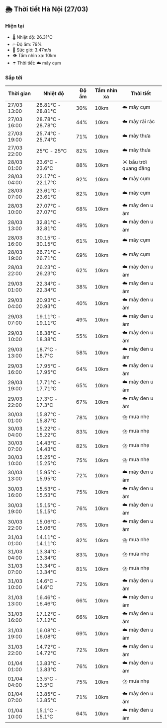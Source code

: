 ## 🌦️ Thời tiết Hà Nội (27/03)

### Hiện tại

- 🌡️ Nhiệt độ: 26.31℃
- 💦 Độ ẩm: 79%
- 💨 Sức gió: 3.47m/s
- 👁️ Tầm nhìn xa: 10km
- ☂️ Thời tiết: ☁️ mây cụm

### Sắp tới

| Thời gian | Nhiệt độ | Độ ẩm | Tầm nhìn xa | Thời tiết |
| --- | --- | --- | --- | --- |
| 27/03 13:00 | 28.81℃ - 28.81℃ | 30% | 10km | ☁️ mây cụm |
| 27/03 16:00 | 28.78℃ - 28.78℃ | 44% | 10km | ☁️ mây rải rác |
| 27/03 19:00 | 25.74℃ - 25.74℃ | 71% | 10km | ☁️ mây thưa |
| 27/03 22:00 | 25℃ - 25℃ | 82% | 10km | ☁️ mây thưa |
| 28/03 01:00 | 23.6℃ - 23.6℃ | 88% | 10km | ☀️ bầu trời quang đãng |
| 28/03 04:00 | 22.17℃ - 22.17℃ | 92% | 10km | ☁️ mây cụm |
| 28/03 07:00 | 23.61℃ - 23.61℃ | 82% | 10km | ☁️ mây cụm |
| 28/03 10:00 | 27.07℃ - 27.07℃ | 68% | 10km | ☁️ mây đen u ám |
| 28/03 13:00 | 32.81℃ - 32.81℃ | 49% | 10km | ☁️ mây đen u ám |
| 28/03 16:00 | 30.15℃ - 30.15℃ | 61% | 10km | ☁️ mây cụm |
| 28/03 19:00 | 26.71℃ - 26.71℃ | 69% | 10km | ☁️ mây cụm |
| 28/03 22:00 | 26.23℃ - 26.23℃ | 62% | 10km | ☁️ mây đen u ám |
| 29/03 01:00 | 22.34℃ - 22.34℃ | 38% | 10km | ☁️ mây đen u ám |
| 29/03 04:00 | 20.93℃ - 20.93℃ | 40% | 10km | ☁️ mây đen u ám |
| 29/03 07:00 | 19.11℃ - 19.11℃ | 49% | 10km | ☁️ mây đen u ám |
| 29/03 10:00 | 18.38℃ - 18.38℃ | 55% | 10km | ☁️ mây đen u ám |
| 29/03 13:00 | 18.7℃ - 18.7℃ | 58% | 10km | ☁️ mây đen u ám |
| 29/03 16:00 | 17.95℃ - 17.95℃ | 64% | 10km | ☁️ mây đen u ám |
| 29/03 19:00 | 17.71℃ - 17.71℃ | 65% | 10km | ☁️ mây đen u ám |
| 29/03 22:00 | 17.3℃ - 17.3℃ | 67% | 10km | ☁️ mây đen u ám |
| 30/03 01:00 | 15.87℃ - 15.87℃ | 78% | 10km | ⛈️ mưa nhẹ |
| 30/03 04:00 | 15.22℃ - 15.22℃ | 83% | 10km | ⛈️ mưa nhẹ |
| 30/03 07:00 | 14.43℃ - 14.43℃ | 82% | 10km | ⛈️ mưa nhẹ |
| 30/03 10:00 | 15.25℃ - 15.25℃ | 75% | 10km | ⛈️ mưa nhẹ |
| 30/03 13:00 | 15.95℃ - 15.95℃ | 72% | 10km | ☁️ mây đen u ám |
| 30/03 16:00 | 15.53℃ - 15.53℃ | 75% | 10km | ☁️ mây đen u ám |
| 30/03 19:00 | 15.15℃ - 15.15℃ | 76% | 10km | ☁️ mây đen u ám |
| 30/03 22:00 | 15.06℃ - 15.06℃ | 76% | 10km | ☁️ mây đen u ám |
| 31/03 01:00 | 14.11℃ - 14.11℃ | 82% | 10km | ⛈️ mưa nhẹ |
| 31/03 04:00 | 13.34℃ - 13.34℃ | 83% | 10km | ⛈️ mưa nhẹ |
| 31/03 07:00 | 13.34℃ - 13.34℃ | 81% | 10km | ⛈️ mưa nhẹ |
| 31/03 10:00 | 14.6℃ - 14.6℃ | 72% | 10km | ☁️ mây đen u ám |
| 31/03 13:00 | 16.46℃ - 16.46℃ | 66% | 10km | ☁️ mây đen u ám |
| 31/03 16:00 | 17.12℃ - 17.12℃ | 66% | 10km | ☁️ mây đen u ám |
| 31/03 19:00 | 16.08℃ - 16.08℃ | 69% | 10km | ☁️ mây đen u ám |
| 31/03 22:00 | 14.72℃ - 14.72℃ | 72% | 10km | ☁️ mây đen u ám |
| 01/04 01:00 | 13.83℃ - 13.83℃ | 76% | 10km | ☁️ mây đen u ám |
| 01/04 04:00 | 13.5℃ - 13.5℃ | 75% | 10km | ⛈️ mưa nhẹ |
| 01/04 07:00 | 13.85℃ - 13.85℃ | 71% | 10km | ☁️ mây đen u ám |
| 01/04 10:00 | 15.1℃ - 15.1℃ | 64% | 10km | ☁️ mây đen u ám |
